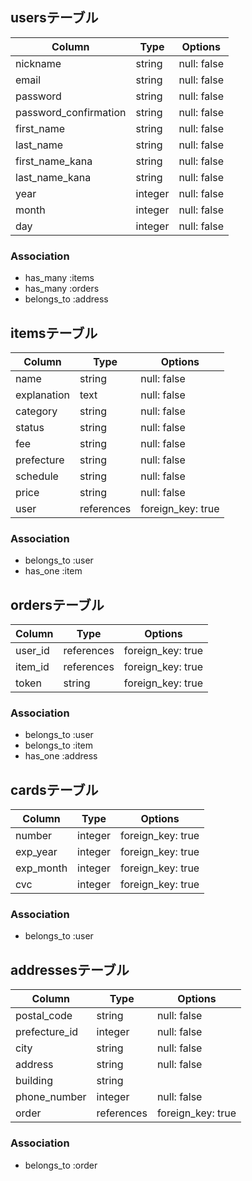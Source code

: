 ## usersテーブル

| Column                | Type        | Options     |
| --------------------- | ----------- | ----------- |
| nickname              | string      | null: false |
| email                 | string      | null: false |
| password              | string      | null: false |
| password_confirmation | string      | null: false |
| first_name            | string      | null: false |
| last_name             | string      | null: false |
| first_name_kana       | string      | null: false |
| last_name_kana        | string      | null: false |
| year                  | integer     | null: false |
| month                 | integer     | null: false |
| day                   | integer     | null: false |

### Association
- has_many :items
- has_many :orders
- belongs_to :address

## itemsテーブル

| Column                | Type             | Options           |
| --------------------- | ---------------- | ----------------- |
| name                  | string           | null: false       |
| explanation           | text             | null: false       |
| category              | string           | null: false       |
| status                | string           | null: false       |
| fee                   | string           | null: false       |
| prefecture            | string           | null: false       |
| schedule              | string           | null: false       |
| price                 | string           | null: false       |
| user                  | references       | foreign_key: true |

### Association
- belongs_to :user
- has_one :item


## ordersテーブル

| Column                | Type             | Options           |
| --------------------- | ---------------- | ----------------- |
| user_id               | references       | foreign_key: true |
| item_id               | references       | foreign_key: true |
| token                 | string           | foreign_key: true |

### Association
- belongs_to :user
- belongs_to :item
- has_one :address


## cardsテーブル

| Column                | Type             | Options           |
| --------------------- | ---------------- | ----------------- |
| number                | integer          | foreign_key: true |
| exp_year              | integer          | foreign_key: true |
| exp_month             | integer          | foreign_key: true |
| cvc                   | integer          | foreign_key: true |

### Association
- belongs_to :user


## addressesテーブル

| Column                | Type             | Options           |
| --------------------- | ---------------- | ----------------- |
| postal_code           | string           | null: false       |
| prefecture_id         | integer          | null: false       |
| city                  | string           | null: false       |
| address               | string           | null: false       |
| building              | string           |                   |
| phone_number          | integer          | null: false       |
| order                 | references       | foreign_key: true |

### Association
- belongs_to :order

